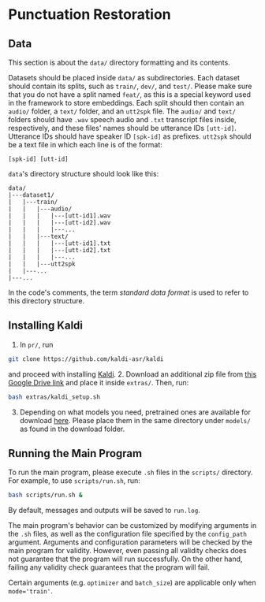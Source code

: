 # Punctuation Restoration

## Data

This section is about the `data/` directory formatting and its contents.

Datasets should be placed inside `data/` as subdirectories. Each dataset should contain its splits, such as `train/`, `dev/`, and `test/`. Please make sure that you do not have a split named `feat/`, as this is a special keyword used in the framework to store embeddings. Each split should then contain an `audio/` folder, a `text/` folder, and an `utt2spk` file. The `audio/` and `text/` folders should have `.wav` speech audio and `.txt` transcript files inside, respectively, and these files' names should be utterance IDs `[utt-id]`. Utterance IDs should have speaker ID `[spk-id]` as prefixes. `utt2spk` should be a text file in which each line is of the format:
```
[spk-id] [utt-id]
```
`data`'s directory structure should look like this:
```
data/
|---dataset1/
|   |---train/
|   |   |---audio/
|   |   |   |---[utt-id1].wav
|   |   |   |---[utt-id2].wav
|   |   |   |---...
|   |   |---text/
|   |   |   |---[utt-id1].txt
|   |   |   |---[utt-id2].txt
|   |   |   |---...
|   |   |---utt2spk
|   |---...
|---...
```
In the code's comments, the term *standard data format* is used to refer to this directory structure.

## Installing Kaldi

1. In `pr/`, run
```bash
git clone https://github.com/kaldi-asr/kaldi
```
and proceed with installing [Kaldi](https://github.com/kaldi-asr/kaldi).
2. Download an additional zip file from [this Google Drive link](https://drive.google.com/file/d/1yfxuqtXrFMi1GhDl9dDxhHbVQE6-tXlf/view?usp=sharing) and place it inside `extras/`. Then, run:
```bash
bash extras/kaldi_setup.sh
```
3. Depending on what models you need, pretrained ones are available for download [here](https://drive.google.com/drive/folders/1YospBmQgXOWE3C5PexAm_3UeJnU1HMXD?usp=sharing). Please place them in the same directory under `models/` as found in the download folder.

## Running the Main Program

To run the main program, please execute `.sh` files in the `scripts/` directory. For example, to use `scripts/run.sh`, run:
```bash
bash scripts/run.sh &
```
By default, messages and outputs will be saved to `run.log`.

The main program's behavior can be customized by modifying arguments in the `.sh` files, as well as the configuration file specified by the `config_path` argument. Arguments and configuration parameters will be checked by the main program for validity. However, even passing all validity checks does not guarantee that the program will run successfully. On the other hand, failing any validity check guarantees that the program will fail.

Certain arguments (e.g. `optimizer` and `batch_size`) are applicable only when `mode='train'`.
